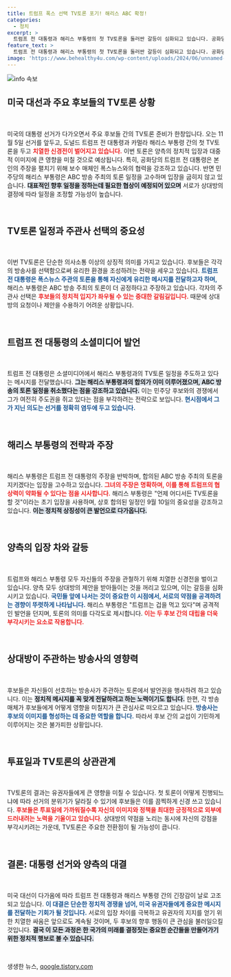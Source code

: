 ```yaml
---
title: 트럼프 폭스 선택 TV토론 포기! 해리스 ABC 확정!
categories:
  - 정치
excerpt: >
  트럼프 전 대통령과 해리스 부통령의 첫 TV토론을 둘러싼 갈등이 심화되고 있습니다. 공화당 후보 트럼프는 폭스뉴스 주관 토론을 제안했지만, 해리스는 기존 일정인 ABC 방송 토론을 고수하며 맞서고 있습니다. 이들의 치열한 신경전은 대선 판세를 흔드는 중요한 순간으로 주목받고 있습니다.
feature_text: >
  트럼프 전 대통령과 해리스 부통령의 첫 TV토론을 둘러싼 갈등이 심화되고 있습니다. 공화당 후보 트럼프는 폭스뉴스 주관 토론을 제안했지만, 해리스는 기존 일정인 ABC 방송 토론을 고수하며 맞서고 있습니다. 이들의 치열한 신경전은 대선 판세를 흔드는 중요한 순간으로 주목받고 있습니다.
image: 'https://www.behealthy4u.com/wp-content/uploads/2024/06/unnamed-file.png'
---
```


<p><img src="https://www.behealthy4u.com/wp-content/uploads/2024/06/unnamed-file.png" alt="info 속보" /></p>

<h2 data-ke-size="size26">미국 대선과 주요 후보들의 TV토론 상황</h2>

<p data-ke-size="size16">&nbsp;</p>

<p>미국의 대통령 선거가 다가오면서 주요 후보들 간의 TV토론 준비가 한창입니다. 오는 11월 5일 선거를 앞두고, 도널드 트럼프 전 대통령과 카멀라 해리스 부통령 간의 첫 TV토론을 두고 <b><span style="color: #ee2323;">치열한 신경전이 벌어지고 있습니다.</span></b> 이번 토론은 양측의 정치적 입장과 대중적 이미지에 큰 영향을 미칠 것으로 예상됩니다. 특히, 공화당의 트럼프 전 대통령은 본인의 주장을 펼치기 위해 보수 매체인 폭스뉴스와의 협력을 강조하고 있습니다. 반면 민주당의 해리스 부통령은 ABC 방송 주최의 토론 일정을 고수하며 입장을 굽히지 않고 있습니다. <b><span style="background-color: #21538527;">대표적인 향후 일정을 정하는데 필요한 협상이 예정되어 있으며</span></b> 서로가 상대방의 결정에 따라 일정을 조정할 가능성이 높습니다. </p>

<p data-ke-size="size16">&nbsp;</p>

<h2 data-ke-size="size26">TV토론 일정과 주관사 선택의 중요성</h2>

<p data-ke-size="size16">&nbsp;</p>

<p>이번 TV토론은 단순한 의사소통 이상의 상징적 의미를 가지고 있습니다. 후보들은 각각의 방송사를 선택함으로써 유리한 환경을 조성하려는 전략을 세우고 있습니다. <b><span style="color: #1a5490;">트럼프 전 대통령은 폭스뉴스 주관의 토론을 통해 자신에게 유리한 메시지를 전달하고자 하며,</span></b> 해리스 부통령은 ABC 방송 주최의 토론이 더 공정하다고 주장하고 있습니다. 각자의 주관사 선택은 <b><span style="color: #ee2323;">후보들의 정치적 입지가 좌우될 수 있는 중대한 갈림길입니다.</span></b> 때문에 상대방의 요청이나 제안을 수용하기 어려운 상황입니다. </p>

<p data-ke-size="size16">&nbsp;</p>

<h2 data-ke-size="size26">트럼프 전 대통령의 소셜미디어 발언</h2>

<p data-ke-size="size16">&nbsp;</p>

<p>트럼프 전 대통령은 소셜미디어에서 해리스 부통령과의 TV토론 일정을 주도하고 있다는 메시지를 전달했습니다. <b><span style="background-color: #21538527;">그는 해리스 부통령과의 합의가 이미 이루어졌으며, ABC 방송의 토론 일정을 취소했다는 점을 강조하고 있습니다.</span></b> 이는 민주당 후보와의 경쟁에서 그가 여전히 주도권을 쥐고 있다는 점을 부각하려는 전략으로 보입니다. <b><span style="color: #1a5490;">현시점에서 그가 지닌 의도는 선거를 정확히 염두에 두고 있습니다.</span></b></p>

<p data-ke-size="size16">&nbsp;</p>

<h2 data-ke-size="size26">해리스 부통령의 전략과 주장</h2>

<p data-ke-size="size16">&nbsp;</p>

<p>해리스 부통령은 트럼프 전 대통령의 주장을 반박하며, 합의된 ABC 방송 주최의 토론을 지키겠다는 입장을 고수하고 있습니다. <b><span style="color: #ee2323;">그녀의 주장은 명확하며, 이를 통해 트럼프의 협상력이 약화될 수 있다는 점을 시사합니다.</span></b> 해리스 부통령은 "언제 어디서든 TV토론을 할 것"이라는 초기 입장을 사용하며, 상호 합의된 일정인 9월 10일의 중요성을 강조하고 있습니다. <b><span style="background-color: #21538527;">이는 정치적 상징성이 큰 발언으로 다가옵니다.</span></b></p>

<p data-ke-size="size16">&nbsp;</p>

<h2 data-ke-size="size26">양측의 입장 차와 갈등</h2>

<p data-ke-size="size16">&nbsp;</p>

<p>트럼프와 해리스 부통령 모두 자신들의 주장을 관철하기 위해 치열한 신경전을 벌이고 있습니다. 양측 모두 상대방의 제안을 받아들이는 것을 꺼리고 있으며, 이는 갈등을 심화시키고 있습니다. <b><span style="color: #1a5490;">국민들 앞에 나서는 것이 중요한 이 시점에서, 서로의 약점을 공격하려는 경향이 뚜렷하게 나타납니다.</span></b> 해리스 부통령은 "트럼프는 겁을 먹고 있다"며 공격적인 발언을 던지며, 토론의 의미를 다각도로 제시합니다. <b><span style="color: #ee2323;">이는 두 후보 간의 대립을 더욱 부각시키는 요소로 작용합니다.</span></b></p>

<p data-ke-size="size16">&nbsp;</p>

<h2 data-ke-size="size26">상대방이 주관하는 방송사의 영향력</h2>

<p data-ke-size="size16">&nbsp;</p>

<p>후보들은 자신들이 선호하는 방송사가 주관하는 토론에서 발언권을 행사하려 하고 있습니다. 이는 <b><span style="background-color: #21538527;">정치적 메시지를 꼭 맞게 전달하려고 하는 노력이기도 합니다.</span></b> 한편, 각 방송 매체가 후보들에게 어떻게 영향을 미칠지가 큰 관심사로 떠오르고 있습니다. <b><span style="color: #1a5490;">방송사는 후보의 이미지를 형성하는 데 중요한 역할을 합니다.</span></b> 따라서 후보 간의 교섭이 기민하게 이루어지는 것은 불가피한 상황입니다. </p>

<p data-ke-size="size16">&nbsp;</p>

<h2 data-ke-size="size26">투표일과 TV토론의 상관관계</h2>

<p data-ke-size="size16">&nbsp;</p>

<p>TV토론의 결과는 유권자들에게 큰 영향을 미칠 수 있습니다. 첫 토론이 어떻게 진행되느냐에 따라 선거의 분위기가 달라질 수 있기에 후보들은 이를 끔찍하게 신경 쓰고 있습니다. <b><span style="color: #ee2323;">후보들은 투표일에 가까워질수록 자신의 이미지와 정책을 최대한 긍정적으로 외부에 드러내려는 노력을 기울이고 있습니다.</span></b> 상대방의 약점을 노리는 동시에 자신의 강점을 부각시키려는 가운데, TV토론은 주요한 전환점이 될 가능성이 큽니다.</p>

<p data-ke-size="size16">&nbsp;</p>

<h2 data-ke-size="size26">결론: 대통령 선거와 양측의 대결</h2>

<p data-ke-size="size16">&nbsp;</p>

<p>미국 대선이 다가옴에 따라 트럼프 전 대통령과 해리스 부통령 간의 긴장감이 날로 고조되고 있습니다. <b><span style="color: #1a5490;">이 대결은 단순한 정치적 경쟁을 넘어, 미국 유권자들에게 중요한 메시지를 전달하는 기회가 될 것입니다.</span></b> 서로의 입장 차이를 극복하고 유권자의 지지를 얻기 위한 치열한 싸움은 앞으로도 계속될 것이며, 두 후보의 향후 행동이 큰 관심을 불러일으킬 것입니다. <b><span style="background-color: #21538527;">결국 이 모든 과정은 한 국가의 미래를 결정짓는 중요한 순간들을 만들어가기 위한 정치적 행보로 볼 수 있습니다.</span></b></p>

<p data-ke-size="size16">&nbsp;</p>
생생한 뉴스, <a href="https://qoogle.tistory.com" rel="dofollow">qoogle.tistory.com</a>


